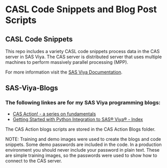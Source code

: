 # CASL Code Snippets and Blog Post Scripts

## CASL Code Snippets
This repo includes a variety CASL code snippets process data in the CAS server in SAS Viya. The CAS server is distributed server that uses multiple machines to perform massively parallel processing (MPP). 

For more information visit the [SAS Viya Documentation](https://go.documentation.sas.com/doc/en/pgmsascdc/v_032/casfun/titlepage.htm).


## SAS-Viya-Blogs

### The following linkes are for my SAS Viya programming blogs:

- [CAS Action! - a series on fundamentals](https://blogs.sas.com/content/sgf/2021/08/06/cas-action-a-series-on-fundamentals/)
- [Getting Started with Python Integration to SAS® Viya® - Index](https://blogs.sas.com/content/sgf/2020/06/19/getting-started-with-python-integration-to-sas-viya-index/)

The CAS Action blogs scripts are stored in the CAS Action Blogs folder.

NOTE: Training and demo images were used to create the blogs and code snippets. Some demo passwords are included in the code. In a production environment you should never include your password in plain text. These are simple training images, so the passwords were used to show how to connect to the CAS server.
